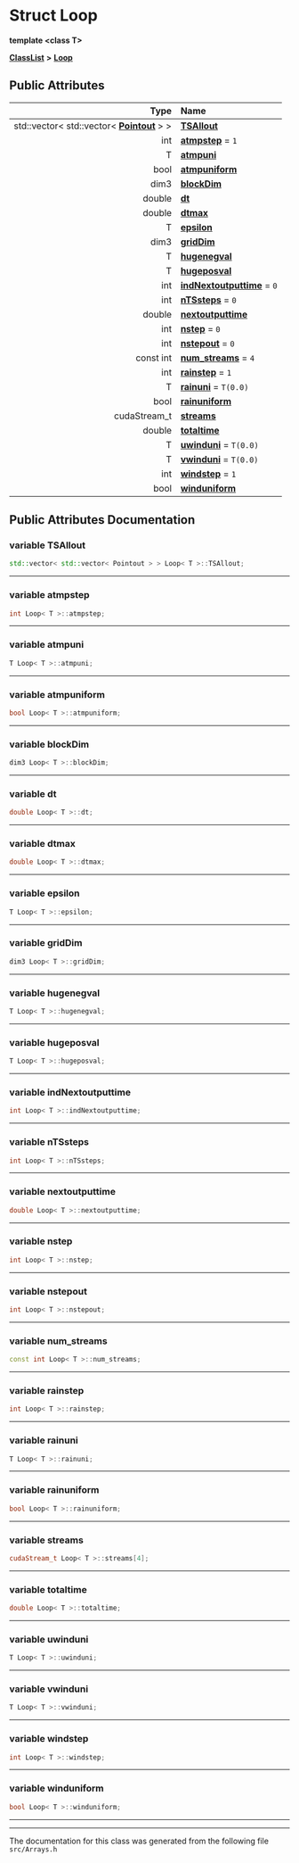 

# Struct Loop

**template &lt;class T&gt;**



[**ClassList**](annotated.md) **>** [**Loop**](structLoop.md)


























## Public Attributes

| Type | Name |
| ---: | :--- |
|  std::vector&lt; std::vector&lt; [**Pointout**](classPointout.md) &gt; &gt; | [**TSAllout**](#variable-tsallout)  <br> |
|  int | [**atmpstep**](#variable-atmpstep)   = `1`<br> |
|  T | [**atmpuni**](#variable-atmpuni)  <br> |
|  bool | [**atmpuniform**](#variable-atmpuniform)  <br> |
|  dim3 | [**blockDim**](#variable-blockdim)  <br> |
|  double | [**dt**](#variable-dt)  <br> |
|  double | [**dtmax**](#variable-dtmax)  <br> |
|  T | [**epsilon**](#variable-epsilon)  <br> |
|  dim3 | [**gridDim**](#variable-griddim)  <br> |
|  T | [**hugenegval**](#variable-hugenegval)  <br> |
|  T | [**hugeposval**](#variable-hugeposval)  <br> |
|  int | [**indNextoutputtime**](#variable-indnextoutputtime)   = `0`<br> |
|  int | [**nTSsteps**](#variable-ntssteps)   = `0`<br> |
|  double | [**nextoutputtime**](#variable-nextoutputtime)  <br> |
|  int | [**nstep**](#variable-nstep)   = `0`<br> |
|  int | [**nstepout**](#variable-nstepout)   = `0`<br> |
|  const int | [**num\_streams**](#variable-num_streams)   = `4`<br> |
|  int | [**rainstep**](#variable-rainstep)   = `1`<br> |
|  T | [**rainuni**](#variable-rainuni)   = `T(0.0)`<br> |
|  bool | [**rainuniform**](#variable-rainuniform)  <br> |
|  cudaStream\_t | [**streams**](#variable-streams)  <br> |
|  double | [**totaltime**](#variable-totaltime)  <br> |
|  T | [**uwinduni**](#variable-uwinduni)   = `T(0.0)`<br> |
|  T | [**vwinduni**](#variable-vwinduni)   = `T(0.0)`<br> |
|  int | [**windstep**](#variable-windstep)   = `1`<br> |
|  bool | [**winduniform**](#variable-winduniform)  <br> |












































## Public Attributes Documentation




### variable TSAllout 

```C++
std::vector< std::vector< Pointout > > Loop< T >::TSAllout;
```




<hr>



### variable atmpstep 

```C++
int Loop< T >::atmpstep;
```




<hr>



### variable atmpuni 

```C++
T Loop< T >::atmpuni;
```




<hr>



### variable atmpuniform 

```C++
bool Loop< T >::atmpuniform;
```




<hr>



### variable blockDim 

```C++
dim3 Loop< T >::blockDim;
```




<hr>



### variable dt 

```C++
double Loop< T >::dt;
```




<hr>



### variable dtmax 

```C++
double Loop< T >::dtmax;
```




<hr>



### variable epsilon 

```C++
T Loop< T >::epsilon;
```




<hr>



### variable gridDim 

```C++
dim3 Loop< T >::gridDim;
```




<hr>



### variable hugenegval 

```C++
T Loop< T >::hugenegval;
```




<hr>



### variable hugeposval 

```C++
T Loop< T >::hugeposval;
```




<hr>



### variable indNextoutputtime 

```C++
int Loop< T >::indNextoutputtime;
```




<hr>



### variable nTSsteps 

```C++
int Loop< T >::nTSsteps;
```




<hr>



### variable nextoutputtime 

```C++
double Loop< T >::nextoutputtime;
```




<hr>



### variable nstep 

```C++
int Loop< T >::nstep;
```




<hr>



### variable nstepout 

```C++
int Loop< T >::nstepout;
```




<hr>



### variable num\_streams 

```C++
const int Loop< T >::num_streams;
```




<hr>



### variable rainstep 

```C++
int Loop< T >::rainstep;
```




<hr>



### variable rainuni 

```C++
T Loop< T >::rainuni;
```




<hr>



### variable rainuniform 

```C++
bool Loop< T >::rainuniform;
```




<hr>



### variable streams 

```C++
cudaStream_t Loop< T >::streams[4];
```




<hr>



### variable totaltime 

```C++
double Loop< T >::totaltime;
```




<hr>



### variable uwinduni 

```C++
T Loop< T >::uwinduni;
```




<hr>



### variable vwinduni 

```C++
T Loop< T >::vwinduni;
```




<hr>



### variable windstep 

```C++
int Loop< T >::windstep;
```




<hr>



### variable winduniform 

```C++
bool Loop< T >::winduniform;
```




<hr>

------------------------------
The documentation for this class was generated from the following file `src/Arrays.h`

